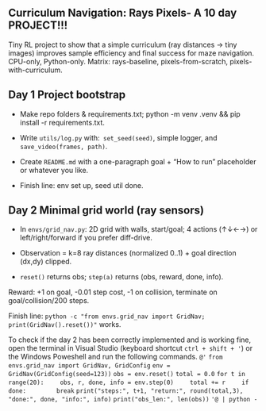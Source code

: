 ## Curriculum Navigation: Rays Pixels- A 10 day PROJECT!!!
 
Tiny RL project to show that a simple curriculum (ray distances → tiny images) improves sample efficiency and final success for maze navigation.
CPU-only, Python-only. Matrix: rays-baseline, pixels-from-scratch, pixels-with-curriculum.

## Day 1 Project bootstrap

* Make repo folders & requirements.txt; python -m venv .venv && pip install -r requirements.txt.

* Write `utils/log.py` with:` set_seed(seed)`, simple logger, and `save_video(frames, path)`.

* Create `README.md` with a one-paragraph goal + “How to run” placeholder or whatever you like.

* Finish line: env set up, seed util done.


## Day 2 Minimal grid world (ray sensors)
* In `envs/grid_nav.py`: 2D grid with walls, start/goal; 4 actions (↑↓←→) or left/right/forward if you prefer diff-drive.

* Observation = k=8 ray distances (normalized 0..1) + goal direction (dx,dy) clipped.

* `reset()` returns obs; `step(a)` returns (obs, reward, done, info).

Reward: +1 on goal, -0.01 step cost, -1 on collision, terminate on goal/collision/200 steps.

Finish line: `python -c "from envs.grid_nav import GridNav; print(GridNav().reset())"` works.

To check if the day 2 has been correctly implemented and is working fine, open the terminal in Visual Studio (keyboard shortcut `ctrl + shift + '`) or the Windows Poweshell and run the following commands.
`@'`
`from envs.grid_nav import GridNav, GridConfig`
`env = GridNav(GridConfig(seed=123))`
`obs = env.reset()`
`total = 0.0`
`for t in range(20):`
`    obs, r, done, info = env.step(0)`
`    total += r`
`    if done:`
`        break`
`print("steps:", t+1, "return:", round(total,3), "done:", done, "info:", info)`
`print("obs_len:", len(obs))`
`'@ | python -`

 





